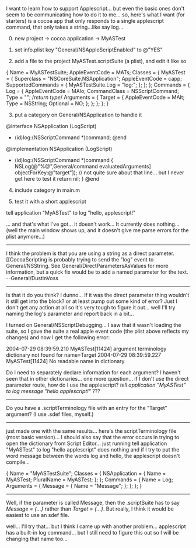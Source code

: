 I want to learn how to support Applescript... but even the basic ones don't seem to be communicating how to do it to me... so, here's what I want (for starters) is a cocoa app that only responds to a single applescript command, that only takes a string...like say log...

0) new project -> cocoa application -> MyASTest

1) set info.plist key "General/NSAppleScriptEnabled" to @"YES"

2) add a file to the project MyASTest.scriptSuite (a plist), and edit it like so 

    
 {
 	Name = MyASTestSuite;
 	AppleEventCode = MATs;
 	Classes = {
 		MyASTest = {
 			Superclass = "NSCoreSuite.NSApplication";
 			AppleEventCode = capp;
 			SupportedCommands = {
 				MyASTestSuite.Log = "log:";
 			};
 		};
 	};
 	Commands = {
 		Log = {
 			AppleEventCode = MAlo;
 			CommandClass = NSScriptCommand;
 			Type = ""; /*return type*/
 			Arguments = {
 				Target = {
 					AppleEventCode = MAlt;
 					Type = NSString;
 					Optional = NO;
 				};
 			};
 		};
 	};
 }


3) put a category on General/NSApplication to handle it

    
 @interface NSApplication (LogScript)
 - (id)log:(NSScriptCommand *)command;
 @end
 
 @implementation NSApplication (LogScript)
 - (id)log:(NSScriptCommand *)command
 {
 	NSLog(@"%@",General/command evaluatedArguments] objectForKey:@"target"]);
 	// not quite sure about that line... but I never get here to test it
 	return nil;
 }
 @end


4) include category in main.m

5) test it with a short applescript

    
 tell application "MyASTest" to log "hello, applescript!"


... and that's what I've got... it doesn't work... It currently does nothing...(well the main window shows up, and it doesn't give me parse errors for the plist anymore...)

----

I think the problem is that you are using a string as a direct parameter. [[CocoaScripting is probably trying to send the "log" event to General/NSString. See General/DirectParametersAsValues for more information, but a quick fix would be to add a named parameter for the text. --General/DustinVoss

----

Is that it do you think?  I dunno... If it was the direct parameter thing wouldn't it still get into the block?  or at least pump out some kind of error?  Just I don't get any action at all so it's very tough to figure it out... well I'll try naming the log's parameter and report back in a bit...

I turned on General/NSScriptDebugging... I saw that it wasn't loading the suite, so I gave the suite a real apple event code (the plist above reflects my changes) and now I get the following error:

    
 2004-07-29 08:39:59.210 MyASTest[11424] argument terminology dictionary not found for name=Target
 2004-07-29 08:39:59.227 MyASTest[11424] No readable name in dictionary


Do I need to separately declare information for each argument?  I haven't seen that in other dictionaries... one more question... if I don't use the direct parameter route, how do I use the applescript? *tell application "MyASTest" to log message "hello applescript!"* ???

----

Do you have a .scriptTerminology file with an entry for the "Target" argument? (I use .sdef files, myself.)

----

just made one with the same results... here's the scriptTerminology file (most basic version)... I should also say that the error occurs in trying to open the dictionary from Script Editor... just running     tell application "MyASTest" to log "hello applescript" does nothing and if I try to put the word message between the words log and hello, the applescript doesn't compile...

    
 {
 	Name = "MyASTestSuite";
 	Classes = {
 		NSApplication = {
 			Name = MyASTest;
 			PluralName = MyASTest;
 		};
 	};
 	Commands = {
 		Name = Log;
 		Arguments = {
 			Message = {
 				Name = "Message";
 			};
 		};
 	};
 }

----
Well, if the parameter is called Message, then the .scriptSuite has to say *Message = {...}* rather than *Target = {...}*. But really, I think it would be easiest to use an sdef file.

well... I'll try that... but I think I came up with another problem... applescript has a built-in log command... but I still need to figure this out so I will be changing that name too...